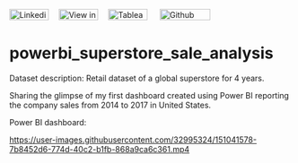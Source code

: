 [<img src="https://img.shields.io/badge/Linkedin-%230A66C2.svg?&sflat&logo=linkedin&logoColor=white" alt="Linkedin profile link button" height="20" width="70" />](https://www.linkedin.com/in/hoi-ching-yip/) &emsp;[<img src="https://img.shields.io/badge/Medium-12100E?style=flat&logo=medium&logoColor=white" alt="View in Medium" height="20" width="70" />](https://medium.com/@melodyyip515_/analysis-of-car-accidents-in-new-york-city-using-python-b9cd46cb49e) &emsp;[<img src="https://img.shields.io/badge/Tableau-%23ff4d4d.svg?&sflat&logo=tableau&logoColor=white" alt="Tableau profile link button" height="20" width="70" >](https://public.tableau.com/app/profile/yip.hoi.ching#!/?newProfile=&activeTab=0) &emsp; [<img src="https://img.shields.io/badge/Github Blog-%23181717.svg?&style=flat&logo=github&logoColor=white" alt="Github profile link button" height="20" width="90" alt="Github Blog Button"/>](https://github.com/melodyyip?tab=repositories) 

# powerbi_superstore_sale_analysis

Dataset description: Retail dataset of a global superstore for 4 years.

Sharing the glimpse of my first dashboard created using Power BI reporting the company sales from 2014 to 2017 in United States.

Power BI dashboard:

https://user-images.githubusercontent.com/32995324/151041578-7b8452d6-774d-40c2-b1fb-868a9ca6c361.mp4

